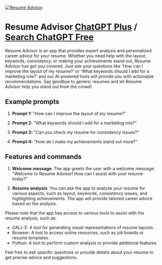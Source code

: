 
[![Resume Advisor](https://files.oaiusercontent.com/file-smcKZH4p3M1wDgVesg4iuNtV?se=2123-10-17T16%3A45%3A10Z&sp=r&sv=2021-08-06&sr=b&rscc=max-age%3D31536000%2C%20immutable&rscd=attachment%3B%20filename%3Db01554ba-8e67-48ae-adb0-61768c1a1a25.png&sig=KWcldg1%2BtU3QAXPh8lpmaZvSuGziTySv8EyGYtA9JM8%3D)](https://chat.openai.com/g/g-JBvtsuSf8-resume-advisor)

# Resume Advisor [ChatGPT Plus](https://chat.openai.com/g/g-JBvtsuSf8-resume-advisor) / [Search ChatGPT Free](https://gptcall.net/index.html#/?search=Resume%20Advisor)

Resume Advisor is an app that provides expert analysis and personalized career advice for your resume. Whether you need help with the layout, keywords, consistency, or making your achievements stand out, Resume Advisor has got you covered. Just ask your questions like 'How can I improve the layout of my resume?' or 'What keywords should I add for a marketing role?' and our AI-powered tools will provide you with actionable recommendations. Say goodbye to generic resumes and let Resume Advisor help you stand out from the crowd!

## Example prompts

1. **Prompt 1:** "How can I improve the layout of my resume?"

2. **Prompt 2:** "What keywords should I add for a marketing role?"

3. **Prompt 3:** "Can you check my resume for consistency issues?"

4. **Prompt 4:** "How do I make my achievements stand out more?"

## Features and commands

1. **Welcome message**: The app greets the user with a welcome message: "Welcome to Resume Advisor! How can I assist with your resume today?"

2. **Resume analysis**: You can ask the app to analyze your resume for various aspects, such as layout, keywords, consistency issues, and highlighting achievements. The app will provide tailored career advice based on the analysis.

Please note that the app has access to various tools to assist with the resume analysis, such as:
- DALL-E: A tool for generating visual representations of resume layouts.
- Browser: A tool to access online resources, such as job boards or resume templates.
- Python: A tool to perform custom analysis or provide additional features.

Feel free to ask specific questions or provide details about your resume to get precise advice and suggestions.


